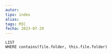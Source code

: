 ```yaml
---
autor:
tipo: index
alias:
tags: MIC
fecha: 2023-07-29
---
```


```dataview
LIST
WHERE contains(file.folder, this.file.folder)
```
